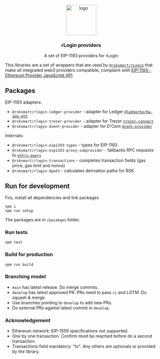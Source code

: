 <p align="middle">
    <img src="https://www.rsk.co/img/rsk_logo.svg" alt="logo" height="100" >
</p>
<h3 align="middle">rLogin providers</h3>
<p align="middle">
    A set of EIP-1193 providers for rLogin
</p>

This libraries are a set of wrappers that are used by [`@rsksmart/rLogin`](https://github.com/rsksmart/rLogin) that make all integrated web3 providers compatible, complaint with [EIP-1193 - Ethereum Provider JavaScript API](https://eips.ethereum.org/EIPS/eip-1193).

## Packages

EIP-1193 adapters:

- `@rsksmart/rlogin-ledger-provider` - adapter for Ledger [`@ledgerhq/hw-app-eth`](https://github.com/LedgerHQ/ledgerjs/tree/master/packages/hw-app-eth)
- `@rsksmart/rlogin-trezor-provider` - adapter for Trezor [`trezor-connect`](https://github.com/trezor/connect)
- `@rsksmart/rlogin-dcent-provider` - adapter for D'Cent [`dcent-provider`](https://github.com/DcentWallet/dcent-provider)

Internals:

- `@rsksmart/rlogin-eip1193-types` - types for EIP-1193
- `@rsksmart/rlogin-eip1193-proxy-subprovider` - fallbacks RPC requests to [`ethjs-query`](https://github.com/ethjs/ethjs-query)
- `@rsksmart/rlogin-transactions` - completes transaction fields (gas price, gas limit and nonce)
- `@rsksmart/rlogin-dpath` - calculates derivation paths for RSK

## Run for development

Firs, install all dependencies and link packages

```
npm i
npm run setup
```

The packages are in `/pacakges` folder.

### Run tests

```
npm test
```

### Build for production

```
npm run build
```

### Branching model

- `main` has latest release. Do merge commits.
- `develop` has latest approved PR. PRs need to pass `ci` and _LGTM_. Do squash & merge.
- Use branches pointing to `develop` to add new PRs.
- Do external PRs against latest commit in `develop`.

### Acknowledgement

- Ethereum network: EIP-1559 specifications not supported.
- One by one transaction. Confirm must be reached before do a second transaction.
- Transactions field mandatory: "to". Any others are optionals or provided by the library.
